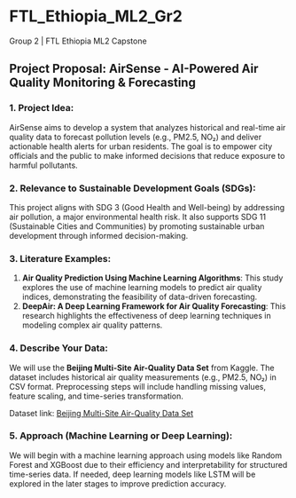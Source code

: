 ﻿# FTL_Ethiopia_ML2_Gr2

Group 2 | FTL Ethiopia ML2 Capstone

## Project Proposal: AirSense - AI-Powered Air Quality Monitoring & Forecasting

### 1. Project Idea:
AirSense aims to develop a system that analyzes historical and real-time air quality data to forecast pollution levels (e.g., PM2.5, NO₂) and deliver actionable health alerts for urban residents. The goal is to empower city officials and the public to make informed decisions that reduce exposure to harmful pollutants.

### 2. Relevance to Sustainable Development Goals (SDGs):
This project aligns with SDG 3 (Good Health and Well-being) by addressing air pollution, a major environmental health risk. It also supports SDG 11 (Sustainable Cities and Communities) by promoting sustainable urban development through informed decision-making.

### 3. Literature Examples:
1. **Air Quality Prediction Using Machine Learning Algorithms**: This study explores the use of machine learning models to predict air quality indices, demonstrating the feasibility of data-driven forecasting.
2. **DeepAir: A Deep Learning Framework for Air Quality Forecasting**: This research highlights the effectiveness of deep learning techniques in modeling complex air quality patterns.

### 4. Describe Your Data:
We will use the **Beijing Multi-Site Air-Quality Data Set** from Kaggle. The dataset includes historical air quality measurements (e.g., PM2.5, NO₂) in CSV format. Preprocessing steps will include handling missing values, feature scaling, and time-series transformation.

Dataset link: [Beijing Multi-Site Air-Quality Data Set](https://www.kaggle.com/datasets/aravindpcoder/beijing-multi-site-air-quality-data)

### 5. Approach (Machine Learning or Deep Learning):
We will begin with a machine learning approach using models like Random Forest and XGBoost due to their efficiency and interpretability for structured time-series data. If needed, deep learning models like LSTM will be explored in the later stages to improve prediction accuracy.
